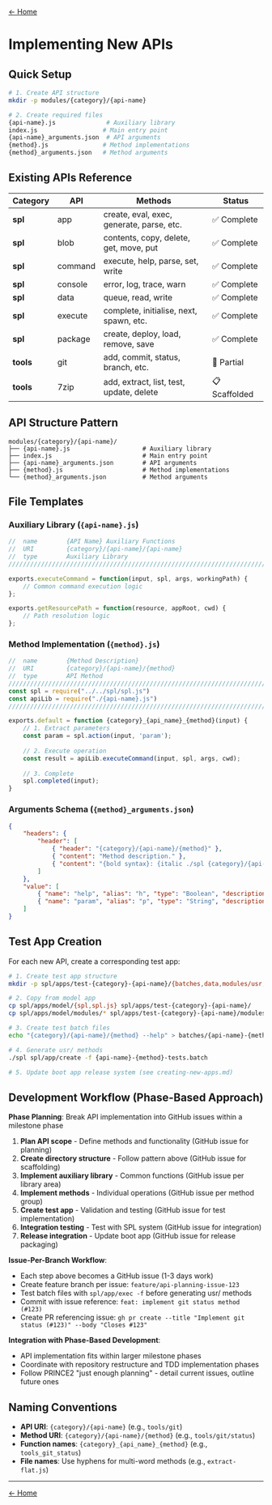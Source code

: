 [← Home](../README.md)

# Implementing New APIs

## Quick Setup
```bash
# 1. Create API structure
mkdir -p modules/{category}/{api-name}

# 2. Create required files
{api-name}.js              # Auxiliary library
index.js                  # Main entry point  
{api-name}_arguments.json  # API arguments
{method}.js               # Method implementations
{method}_arguments.json   # Method arguments
```

## Existing APIs Reference
| Category | API | Methods | Status |
|----------|-----|---------|--------|
| **spl** | app | create, eval, exec, generate, parse, etc. | ✅ Complete |
| **spl** | blob | contents, copy, delete, get, move, put | ✅ Complete |
| **spl** | command | execute, help, parse, set, write | ✅ Complete |
| **spl** | console | error, log, trace, warn | ✅ Complete |
| **spl** | data | queue, read, write | ✅ Complete |
| **spl** | execute | complete, initialise, next, spawn, etc. | ✅ Complete |
| **spl** | package | create, deploy, load, remove, save | ✅ Complete |
| **tools** | git | add, commit, status, branch, etc. | 🔧 Partial |
| **tools** | 7zip | add, extract, list, test, update, delete | 📋 Scaffolded |

## API Structure Pattern
```
modules/{category}/{api-name}/
├── {api-name}.js                    # Auxiliary library
├── index.js                         # Main entry point
├── {api-name}_arguments.json        # API arguments
├── {method}.js                      # Method implementations
└── {method}_arguments.json          # Method arguments
```

## File Templates

### Auxiliary Library (`{api-name}.js`)
```javascript
//  name        {API Name} Auxiliary Functions
//  URI         {category}/{api-name}/{api-name}
//  type        Auxiliary Library
///////////////////////////////////////////////////////////////////////////////

exports.executeCommand = function(input, spl, args, workingPath) {
    // Common command execution logic
};

exports.getResourcePath = function(resource, appRoot, cwd) {
    // Path resolution logic
};
```

### Method Implementation (`{method}.js`)
```javascript
//  name        {Method Description}
//  URI         {category}/{api-name}/{method}
//  type        API Method
///////////////////////////////////////////////////////////////////////////////
const spl = require("../../spl/spl.js")
const apiLib = require("./{api-name}.js")
///////////////////////////////////////////////////////////////////////////////

exports.default = function {category}_{api_name}_{method}(input) {
    // 1. Extract parameters
    const param = spl.action(input, 'param');
    
    // 2. Execute operation
    const result = apiLib.executeCommand(input, spl, args, cwd);
    
    // 3. Complete
    spl.completed(input);
}
```

### Arguments Schema (`{method}_arguments.json`)
```json
{
    "headers": {
        "header": [
            { "header": "{category}/{api-name}/{method}" },
            { "content": "Method description." },
            { "content": "{bold syntax}: {italic ./spl {category}/{api-name}/{method} <options>}" }
        ]
    },
    "value": [
        { "name": "help", "alias": "h", "type": "Boolean", "description": "show help information", "typeLabel": "flag" },
        { "name": "param", "alias": "p", "type": "String", "description": "parameter description" }
    ]
}
```

## Test App Creation

For each new API, create a corresponding test app:

```bash
# 1. Create test app structure
mkdir -p spl/apps/test-{category}-{api-name}/{batches,data,modules/usr,scripts}

# 2. Copy from model app
cp spl/apps/model/{spl,spl.js} spl/apps/test-{category}-{api-name}/
cp spl/apps/model/modules/* spl/apps/test-{category}-{api-name}/modules/

# 3. Create test batch files
echo "{category}/{api-name}/{method} --help" > batches/{api-name}-{method}-tests.batch

# 4. Generate usr/ methods
./spl spl/app/create -f {api-name}-{method}-tests.batch

# 5. Update boot app release system (see creating-new-apps.md)
```

## Development Workflow (Phase-Based Approach)

**Phase Planning**: Break API implementation into GitHub issues within a milestone phase
1. **Plan API scope** - Define methods and functionality (GitHub issue for planning)
2. **Create directory structure** - Follow pattern above (GitHub issue for scaffolding)
3. **Implement auxiliary library** - Common functions (GitHub issue per library area)
4. **Implement methods** - Individual operations (GitHub issue per method group)
5. **Create test app** - Validation and testing (GitHub issue for test implementation)
6. **Integration testing** - Test with SPL system (GitHub issue for integration)
7. **Release integration** - Update boot app (GitHub issue for release packaging)

**Issue-Per-Branch Workflow**:
- Each step above becomes a GitHub issue (1-3 days work)
- Create feature branch per issue: `feature/api-planning-issue-123`
- Test batch files with `spl/app/exec -f` before generating usr/ methods
- Commit with issue reference: `feat: implement git status method (#123)`
- Create PR referencing issue: `gh pr create --title "Implement git status (#123)" --body "Closes #123"`

**Integration with Phase-Based Development**:
- API implementation fits within larger milestone phases
- Coordinate with repository restructure and TDD implementation phases
- Follow PRINCE2 "just enough planning" - detail current issues, outline future ones

## Naming Conventions
- **API URI**: `{category}/{api-name}` (e.g., `tools/git`)
- **Method URI**: `{category}/{api-name}/{method}` (e.g., `tools/git/status`)
- **Function names**: `{category}_{api_name}_{method}` (e.g., `tools_git_status`)
- **File names**: Use hyphens for multi-word methods (e.g., `extract-flat.js`)

---

[← Home](../README.md)